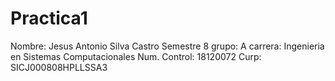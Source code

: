 # Practica1

Nombre: Jesus Antonio Silva Castro
Semestre 8 grupo: A carrera: Ingenieria en Sistemas Computacionales
Num. Control: 18120072
Curp: SICJ000808HPLLSSA3

